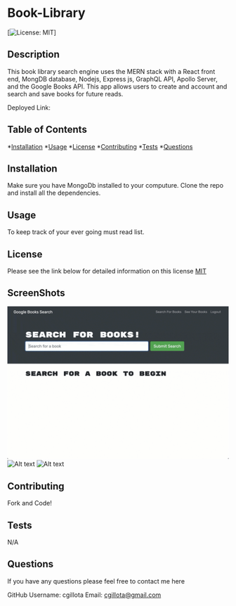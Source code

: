 # Book-Library 
   [![License: MIT](https://img.shields.io/badge/License-MIT-yellow.svg)]

  ## Description
   
  This book library search engine uses the MERN stack  with a React front end, MongDB database, Nodejs, Express js, GraphQL API, Apollo Server, and the Google Books API. This app allows users to create and account and search and save books for future reads. 

  Deployed Link: 

  ## Table of Contents
  *[Installation](#installation)
  *[Usage](#usage)
  *[License](#license)
  *[Contributing](#contributing)
  *[Tests](#tests)
  *[Questions](#questions)

  ## Installation
 
  Make sure you have MongoDb installed to your computure. Clone the repo and install all the dependencies. 

  ## Usage
  
  To keep track of your ever going must read list. 

  ## License 

  Please see the link below for detailed information on this license
  [MIT](https://opensource.org/licenses/MIT) 

  ## ScreenShots 
  ![Alt text](client/src/Assets/21-mern-homework-demo-01.gif) 
  ![Alt text](client/src/Assets/21-mern-homework-demo-02.gif)
  ![Alt text](client/src/Assets/21-mern-homework-demo-03.gif)

  ## Contributing
  
  Fork and Code! 

  ## Tests
  
  N/A

  ## Questions 

  If you have any questions please feel free to contact me here  

  GitHub Username: cgillota
  Email: cgillota@gmail.com


